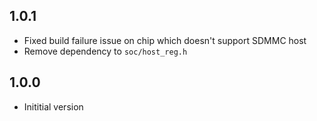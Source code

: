 ## 1.0.1

- Fixed build failure issue on chip which doesn't support SDMMC host
- Remove dependency to `soc/host_reg.h`

## 1.0.0

- Inititial version